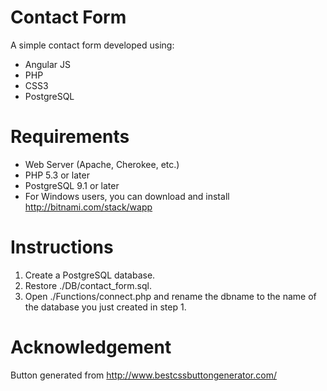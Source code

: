 Contact Form
===========

A simple contact form developed using:

+ Angular JS
+ PHP
+ CSS3
+ PostgreSQL

Requirements
===========

+ Web Server (Apache, Cherokee, etc.)
+ PHP 5.3 or later
+ PostgreSQL 9.1 or later
+ For Windows users, you can download and install http://bitnami.com/stack/wapp

Instructions
===========

1. Create a PostgreSQL database.
2. Restore ./DB/contact_form.sql.
3. Open ./Functions/connect.php and rename the dbname to the name of the database you just created in step 1.

Acknowledgement
===========

Button generated from http://www.bestcssbuttongenerator.com/
